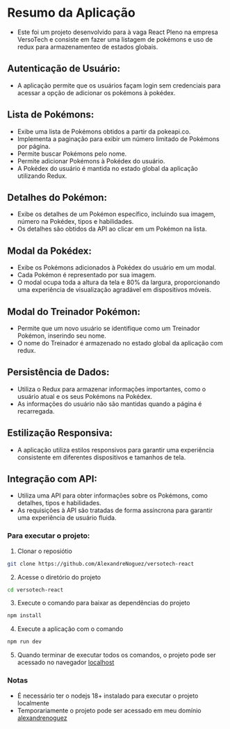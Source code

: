 # Resumo da Aplicação
- Este foi um projeto desenvolvido para à vaga React Pleno na empresa VersoTech e consiste em fazer uma listagem de pokémons e uso de redux para armazenamenteo de estados globais.

## Autenticação de Usuário:
- A aplicação permite que os usuários façam login sem credenciais para acessar a opção de adicionar os pokémons à pokédex.

## Lista de Pokémons:
- Exibe uma lista de Pokémons obtidos a partir da pokeapi.co.
- Implementa a paginação para exibir um número limitado de Pokémons por página.
- Permite buscar Pokémons pelo nome.
- Permite adicionar Pokémons à Pokédex do usuário.
- A Pokédex do usuário é mantida no estado global da aplicação utilizando Redux.

## Detalhes do Pokémon:
- Exibe os detalhes de um Pokémon específico, incluindo sua imagem, número na Pokédex, tipos e habilidades.
- Os detalhes são obtidos da API ao clicar em um Pokémon na lista.

## Modal da Pokédex:
- Exibe os Pokémons adicionados à Pokédex do usuário em um modal.
- Cada Pokémon é representado por sua imagem.
- O modal ocupa toda a altura da tela e 80% da largura, proporcionando uma experiência de visualização agradável em dispositivos móveis.

## Modal do Treinador Pokémon:
- Permite que um novo usuário se identifique como um Treinador Pokémon, inserindo seu nome.
- O nome do Treinador é armazenado no estado global da aplicação com redux.

## Persistência de Dados:
- Utiliza o Redux para armazenar informações importantes, como o usuário atual e os seus Pokémons na Pokédex.
- As informações do usuário não são mantidas quando a página é recarregada.

## Estilização Responsiva:
- A aplicação utiliza estilos responsivos para garantir uma experiência consistente em diferentes dispositivos e tamanhos de tela.

## Integração com API:
- Utiliza uma API para obter informações sobre os Pokémons, como detalhes, tipos e habilidades.
- As requisições à API são tratadas de forma assíncrona para garantir uma experiência de usuário fluida.

### Para executar o projeto:
1. Clonar o reposiótio 
```bash 
git clone https://github.com/AlexandreNoguez/versotech-react
```

2. Acesse o diretório do projeto 
```bash
cd versotech-react
```

3. Execute o comando para baixar as dependências do projeto
```bash 
npm install
```

4. Execute a aplicação com o comando 
```bash 
npm run dev
```
5. Quando terminar de executar todos os comandos, o projeto pode ser acessado no navegador <a href="http://localhost:5173">localhost</a>

### Notas
- É necessário ter o nodejs 18+ instalado para executar o projeto localmente
- Temporariamente o projeto pode ser acessado em meu domínio <a href="https://alexandrenoguez.dev.br/">alexandrenoguez</a>